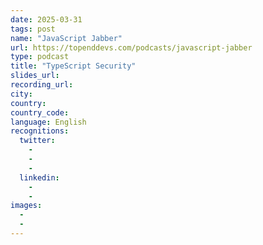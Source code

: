 ```yaml
---
date: 2025-03-31
tags: post
name: "JavaScript Jabber"
url: https://topenddevs.com/podcasts/javascript-jabber
type: podcast
title: "TypeScript Security"
slides_url:
recording_url: 
city: 
country: 
country_code: 
language: English
recognitions:
  twitter:
    - 
    - 
    - 
  linkedin:
    - 
    - 
images:
  - 
  - 
---
```

